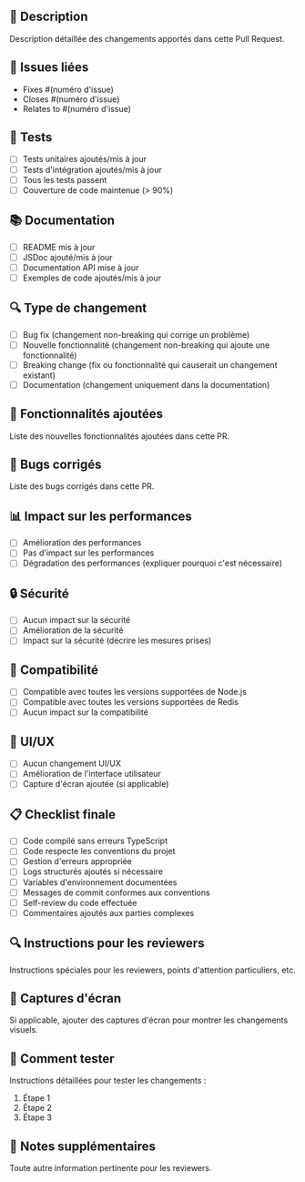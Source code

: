 ## 📝 Description

Description détaillée des changements apportés dans cette Pull Request.

## 🔗 Issues liées

- Fixes #(numéro d'issue)
- Closes #(numéro d'issue)
- Relates to #(numéro d'issue)

## 🧪 Tests

- [ ] Tests unitaires ajoutés/mis à jour
- [ ] Tests d'intégration ajoutés/mis à jour
- [ ] Tous les tests passent
- [ ] Couverture de code maintenue (> 90%)

## 📚 Documentation

- [ ] README mis à jour
- [ ] JSDoc ajouté/mis à jour
- [ ] Documentation API mise à jour
- [ ] Exemples de code ajoutés/mis à jour

## 🔍 Type de changement

- [ ] Bug fix (changement non-breaking qui corrige un problème)
- [ ] Nouvelle fonctionnalité (changement non-breaking qui ajoute une fonctionnalité)
- [ ] Breaking change (fix ou fonctionnalité qui causerait un changement existant)
- [ ] Documentation (changement uniquement dans la documentation)

## 🚀 Fonctionnalités ajoutées

Liste des nouvelles fonctionnalités ajoutées dans cette PR.

## 🐛 Bugs corrigés

Liste des bugs corrigés dans cette PR.

## 📊 Impact sur les performances

- [ ] Amélioration des performances
- [ ] Pas d'impact sur les performances
- [ ] Dégradation des performances (expliquer pourquoi c'est nécessaire)

## 🔒 Sécurité

- [ ] Aucun impact sur la sécurité
- [ ] Amélioration de la sécurité
- [ ] Impact sur la sécurité (décrire les mesures prises)

## 📱 Compatibilité

- [ ] Compatible avec toutes les versions supportées de Node.js
- [ ] Compatible avec toutes les versions supportées de Redis
- [ ] Aucun impact sur la compatibilité

## 🎨 UI/UX

- [ ] Aucun changement UI/UX
- [ ] Amélioration de l'interface utilisateur
- [ ] Capture d'écran ajoutée (si applicable)

## 📋 Checklist finale

- [ ] Code compilé sans erreurs TypeScript
- [ ] Code respecte les conventions du projet
- [ ] Gestion d'erreurs appropriée
- [ ] Logs structurés ajoutés si nécessaire
- [ ] Variables d'environnement documentées
- [ ] Messages de commit conformes aux conventions
- [ ] Self-review du code effectuée
- [ ] Commentaires ajoutés aux parties complexes

## 🔍 Instructions pour les reviewers

Instructions spéciales pour les reviewers, points d'attention particuliers, etc.

## 📸 Captures d'écran

Si applicable, ajouter des captures d'écran pour montrer les changements visuels.

## 🧪 Comment tester

Instructions détaillées pour tester les changements :

1. Étape 1
2. Étape 2
3. Étape 3

## 📝 Notes supplémentaires

Toute autre information pertinente pour les reviewers.
